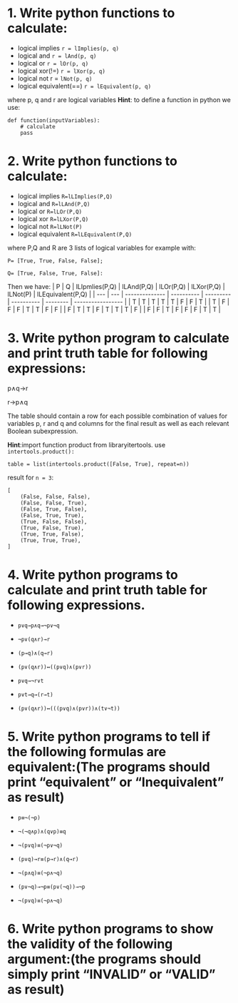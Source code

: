 # 1. Write python functions to calculate:

- logical implies `r = lImplies(p, q)`
- logical and `r = lAnd(p, q)`
- logical or `r = lOr(p, q)`
- logical xor(!=) `r = lXor(p, q)`
- logical not r = `lNot(p, q)`
- logical equivalent(==) `r = lEquivalent(p, q)`

where p, q and r are logical variables
**Hint**: to define a function in python we use:

```
def function(inputVariables):
    # calculate
    pass

```

# 2. Write python functions to calculate:

- logical implies `R=lLImplies(P,Q)`
- logical and `R=lLAnd(P,Q)`
- logical or `R=lLOr(P,Q)`
- logical xor `R=lLXor(P,Q)`
- logical not `R=lLNot(P)`
- logical equivalent `R=lLEquivalent(P,Q)`

where P,Q and R are 3 lists of logical variables for example with:

`P= [True, True, False, False]; `

`Q= [True, False, True, False]: `

Then we have:
| P | Q | lLIpmlies(P,Q) | lLAnd(P,Q) | lLOr(P,Q) | lLXor(P,Q) | lLNot(P) | lLEquivalent(P,Q) |
| --- | --- | -------------- | ---------- | --------- | ---------- | -------- | ----------------- |
| T | T | T | T | T | F | F | T |
| T | F | F | F | T | T | F | F |
| F | T | T | F | T | T | T | F |
| F | F | T | F | F | F | T | T |

# 3. Write python program to calculate and print truth table for following expressions:

p∧q→r

r→p∧q

The table should contain a row for each possible combination of values for variables p, r and q and columns for the final result as well as each relevant Boolean subexpression.

**Hint**:import function product from libraryitertools.
use `intertools.product():`

`table = list(intertools.product([False, True], repeat=n))`

result for `n = 3`:

```
[
    (False, False, False),
    (False, False, True),
    (False, True, False),
    (False, True, True),
    (True, False, False),
    (True, False, True),
    (True, True, False),
    (True, True, True),
]
```

# 4. Write python programs to calculate and print truth table for following expressions.

- `p∨q→p∧q→¬p∨¬q`

- `¬p∨(q∧r)→r `

- `(p→q)∧(q→r) `

- `(p∨(q∧r))↔((p∨q)∧(p∨r)) `

- `p∨q→¬r∨t `

- `p∨t→q→(r→t) `

- `(p∨(q∧r))↔(((p∨q)∧(p∨r))∧(t∨¬t)) `

# 5. Write python programs to tell if the following formulas are equivalent:(The programs should print “equivalent” or “Inequivalent” as result)

- `p≡¬(¬p) `

- `¬(¬q∧p)∧(q∨p)≡q `

- `¬(p∨q)≡(¬p∨¬q) `

- `(p∨q)→r≡(p→r)∧(q→r) `

- `¬(p∧q)≡(¬p∧¬q) `

- `(p∨¬q)→¬p≡(p∨(¬q))→¬p`

- `¬(p∨q)≡(¬p∧¬q)`

# 6. Write python programs to show the validity of the following argument:(the programs should simply print “INVALID” or “VALID” as result)
